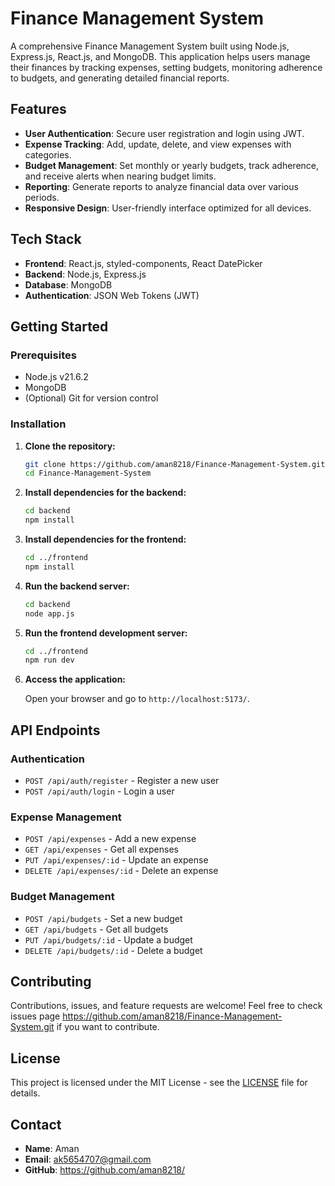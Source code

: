 # **Finance Management System**

A comprehensive Finance Management System built using Node.js, Express.js, React.js, and MongoDB. This application helps users manage their finances by tracking expenses, setting budgets, monitoring adherence to budgets, and generating detailed financial reports.

## **Features**

- **User Authentication**: Secure user registration and login using JWT.
- **Expense Tracking**: Add, update, delete, and view expenses with categories.
- **Budget Management**: Set monthly or yearly budgets, track adherence, and receive alerts when nearing budget limits.
- **Reporting**: Generate reports to analyze financial data over various periods.
- **Responsive Design**: User-friendly interface optimized for all devices.

## **Tech Stack**

- **Frontend**: React.js, styled-components, React DatePicker
- **Backend**: Node.js, Express.js
- **Database**: MongoDB
- **Authentication**: JSON Web Tokens (JWT)
<!-- - **Deployment**: (Optional) Mention where you’ve deployed the project if applicable (e.g., Vercel, Heroku) -->

## **Getting Started**

### **Prerequisites**

- Node.js v21.6.2
- MongoDB 
- (Optional) Git for version control

### **Installation**

1. **Clone the repository:**

    ```bash
    git clone https://github.com/aman8218/Finance-Management-System.git
    cd Finance-Management-System
    ```

2. **Install dependencies for the backend:**

    ```bash
    cd backend
    npm install
    ```

3. **Install dependencies for the frontend:**

    ```bash
    cd ../frontend
    npm install
    ```

4. **Run the backend server:**

    ```bash
    cd backend
    node app.js
    ```

6. **Run the frontend development server:**

    ```bash
    cd ../frontend
    npm run dev
    ```

7. **Access the application:**

    Open your browser and go to `http://localhost:5173/`.

## **API Endpoints**

### **Authentication**

- `POST /api/auth/register` - Register a new user
- `POST /api/auth/login` - Login a user

### **Expense Management**

- `POST /api/expenses` - Add a new expense
- `GET /api/expenses` - Get all expenses
- `PUT /api/expenses/:id` - Update an expense
- `DELETE /api/expenses/:id` - Delete an expense

### **Budget Management**

- `POST /api/budgets` - Set a new budget
- `GET /api/budgets` - Get all budgets
- `PUT /api/budgets/:id` - Update a budget
- `DELETE /api/budgets/:id` - Delete a budget

## **Contributing**

Contributions, issues, and feature requests are welcome! Feel free to check issues page https://github.com/aman8218/Finance-Management-System.git if you want to contribute.

## **License**

This project is licensed under the MIT License - see the [LICENSE](LICENSE) file for details.

## **Contact**

- **Name**: Aman
- **Email**: ak5654707@gmail.com
- **GitHub**: https://github.com/aman8218/